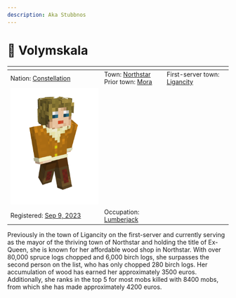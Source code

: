 ```yaml
---
description: Aka Stubbnos
---
```


# 👤 Volymskala



<table data-view="cards"><thead><tr><th></th><th></th><th></th></tr></thead><tbody><tr><td>Nation: <a href="../../../../nations/present-nations/constellation.md">Constellation</a></td><td>Town: <a href="../">Northstar</a><br>Prior town: <a href="../../mora.md">Mora</a></td><td>First-server town: <a href="../../../../../history/the-2022-nordics-server/ligancity.md">Ligancity</a></td></tr><tr><td><img src="../../../../../.gitbook/assets/image (1) (1).png" alt="" data-size="original"></td><td></td><td></td></tr><tr><td>Registered: <a href="../../../../../others/server-dates/september-23/september-9-2023.md">Sep 9, 2023</a></td><td>Occupation: <a href="../../../../../others/occupations/resource-gatherers.md">Lumberjack</a></td><td></td></tr></tbody></table>

Previously in the town of Ligancity on the first-server and currently serving as the mayor of the thriving town of Northstar and holding the title of Ex-Queen, she is known for her affordable wood shop in Northstar. With over 80,000 spruce logs chopped and 6,000 birch logs, she surpasses the second person on the list, who has only chopped 280 birch logs. Her accumulation of wood has earned her approximately 3500 euros. Additionally, she ranks in the top 5 for most mobs killed with 8400 mobs, from which she has made approximately 4200 euros.

